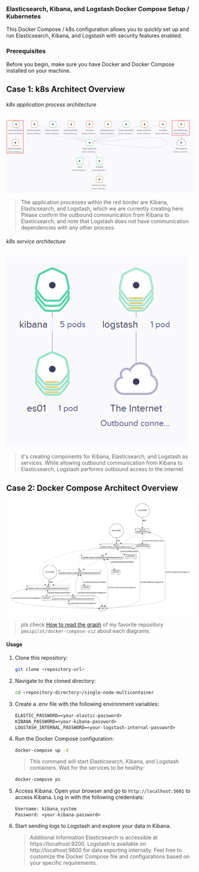 ﻿### Elasticsearch, Kibana, and Logstash Docker Compose Setup / Kubernetes

This Docker Compose / k8s configuration allows you to quickly set up and run Elasticsearch, Kibana, and Logstash with security features enabled.

### Prerequisites
Before you begin, make sure you have Docker and Docker Compose installed on your machine.

## Case 1: k8s Architect Overview
###### k8s application process architecture 
<img src='./assets/k8s-application-process.png' />

> The application processes within the red border are Kibana, Elasticsearch, and Logstash, which we are currently creating here. Please confirm the outbound communication from Kibana to Elasticsearch, and note that Logstash does not have communication dependencies with any other process. 

###### k8s service architecture
<img src='./assets/k8s-service.png' />

> it's creating components for Kibana, Elasticsearch, and Logstash as services. While allowing outbound communication from Kibana to Elasticsearch, Logstash performs outbound access to the internet.

## Case 2: Docker Compose Architect Overview

<img src='./assets/compose-architect.png' />

> pls check [How to read the graph](https://github.com/pmsipilot/docker-compose-viz#how-to-read-the-graph) of my favorite repository `pmsipilot/docker-compose-viz` about each diagrams.

#### Usage
1. Clone this repository:
   ```bash
   git clone <repository-url>
   ```

1. Navigate to the cloned directory:
    ```bash
    cd <repository-directory>/single-node-multicontainer
    ```

1. Create a .env file with the following environment variables:
    ```env
    ELASTIC_PASSWORD=<your-elastic-password>
    KIBANA_PASSWORD=<your-kibana-password>
    LOGSTASH_INTERNAL_PASSWORD=<your-logstash-internal-password>
    ```
1. Run the Docker Compose configuration:
    ```bash
    docker-compose up -d
    ```
    > This command will start Elasticsearch, Kibana, and Logstash containers.
    Wait for the services to be healthy:

    ```bash
    docker-compose ps
    ```
1. Access Kibana:
Open your browser and go to `http://localhost:5601` to access Kibana.
Log in with the following credentials:
    ```env
    Username: kibana_system
    Password: <your-kibana-password>
    ```
1. Start sending logs to Logstash and explore your data in Kibana.

    >Additional Information
    Elasticsearch is accessible at https://localhost:9200.
    Logstash is available on http://localhost:9600 for data exporting internally.
    Feel free to customize the Docker Compose file and configurations based on your specific requirements.